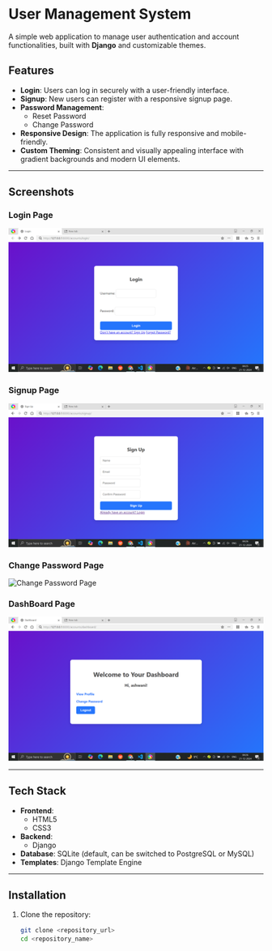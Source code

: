 # User Management System

A simple web application to manage user authentication and account functionalities, built with **Django** and customizable themes.

## Features

- **Login**: Users can log in securely with a user-friendly interface.
- **Signup**: New users can register with a responsive signup page.
- **Password Management**:
  - Reset Password
  - Change Password
- **Responsive Design**: The application is fully responsive and mobile-friendly.
- **Custom Theming**: Consistent and visually appealing interface with gradient backgrounds and modern UI elements.

---

## Screenshots

### Login Page
![Login Page](screenshots/login.png)

### Signup Page
![Signup Page](screenshots/signup.png)

### Change Password Page
![Change Password Page](screenshots/change_password_page.png)

### DashBoard Page
![Change Password Page](screenshots/dashboard.png)

---

## Tech Stack

- **Frontend**:
  - HTML5
  - CSS3
- **Backend**:
  - Django
- **Database**: SQLite (default, can be switched to PostgreSQL or MySQL)
- **Templates**: Django Template Engine

---

## Installation

1. Clone the repository:

   ```bash
   git clone <repository_url>
   cd <repository_name>
